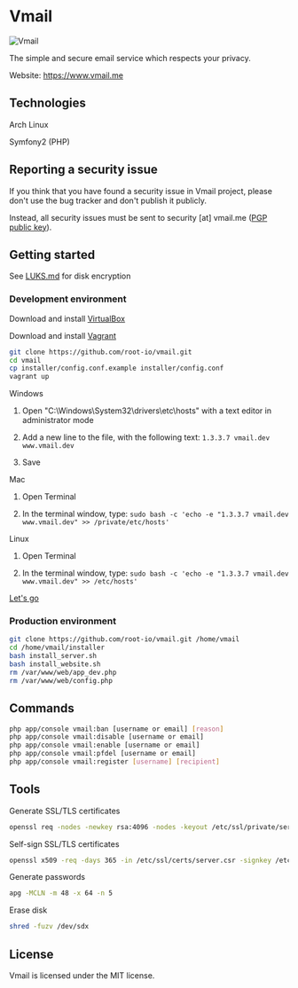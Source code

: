 Vmail
=====

![Vmail](https://www.vmail.me/media/images/facebook_share.png)

The simple and secure email service which respects your privacy.

Website: https://www.vmail.me


Technologies
------------

Arch Linux

Symfony2 (PHP)


Reporting a security issue
--------------------------

If you think that you have found a security issue in Vmail project, please don't use the bug tracker and don't publish it publicly.

Instead, all security issues must be sent to security [at] vmail.me ([PGP public key](https://keybase.io/rootio)).


Getting started
---------------

See [LUKS.md](./LUKS.md) for disk encryption


### Development environment

Download and install [VirtualBox](https://www.virtualbox.org/wiki/Downloads)

Download and install [Vagrant](https://www.vagrantup.com/downloads.html)

```sh
git clone https://github.com/root-io/vmail.git
cd vmail
cp installer/config.conf.example installer/config.conf
vagrant up
```

Windows

1. Open "C:\Windows\System32\drivers\etc\hosts" with a text editor in administrator mode

1. Add a new line to the file, with the following text: `1.3.3.7 vmail.dev www.vmail.dev`

1. Save

Mac

1. Open Terminal

1. In the terminal window, type: `sudo bash -c 'echo -e "1.3.3.7 vmail.dev www.vmail.dev" >> /private/etc/hosts'`

Linux

1. Open Terminal

1. In the terminal window, type: `sudo bash -c 'echo -e "1.3.3.7 vmail.dev www.vmail.dev" >> /etc/hosts'`

[Let's go](https://www.vmail.dev/app_dev.php/)


### Production environment

```sh
git clone https://github.com/root-io/vmail.git /home/vmail
cd /home/vmail/installer
bash install_server.sh
bash install_website.sh
rm /var/www/web/app_dev.php
rm /var/www/web/config.php
```


Commands
--------

```sh
php app/console vmail:ban [username or email] [reason]
php app/console vmail:disable [username or email]
php app/console vmail:enable [username or email]
php app/console vmail:pfdel [username or email]
php app/console vmail:register [username] [recipient]
```


Tools
-----

Generate SSL/TLS certificates
```sh
openssl req -nodes -newkey rsa:4096 -nodes -keyout /etc/ssl/private/server.key -out /etc/ssl/certs/server.csr
```

Self-sign SSL/TLS certificates
```sh
openssl x509 -req -days 365 -in /etc/ssl/certs/server.csr -signkey /etc/ssl/private/server.key -out /etc/ssl/certs/server.crt
```

Generate passwords
```sh
apg -MCLN -m 48 -x 64 -n 5
```

Erase disk
```sh
shred -fuzv /dev/sdx
```


License
-------

Vmail is licensed under the MIT license.
